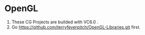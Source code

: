 OpenGL
======

1. These CG Projects are builded with VC6.0 .
2. Go https://github.com/terryfeverpitch/OpenGL-Libraries.git first.
